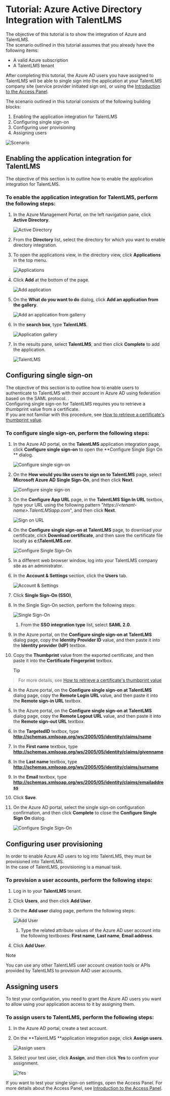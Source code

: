 <properties 
    pageTitle="Tutorial: Azure Active Directory Integration with TalentLMS | Microsoft Azure" 
    description="Learn how to use TalentLMS with Azure Active Directory to enable single sign-on, automated provisioning, and more!" 
    services="active-directory" 
    authors="markusvi"  
    documentationCenter="na" 
    manager="stevenpo"/>

<tags 
    ms.service="active-directory" 
    ms.devlang="na" 
    ms.topic="article" 
    ms.tgt_pltfrm="na" 
    ms.workload="identity" 
    ms.date="01/12/2016" 
    ms.author="markvi" />

# Tutorial: Azure Active Directory Integration with TalentLMS
The objective of this tutorial is to show the integration of Azure and TalentLMS.  
The scenario outlined in this tutorial assumes that you already have the following items:

* A valid Azure subscription
* A TalentLMS tenant

After completing this tutorial, the Azure AD users you have assigned to TalentLMS will be able to single sign into the application at your TalentLMS company site (service provider initiated sign on), or using the [Introduction to the Access Panel](active-directory-saas-access-panel-introduction.md).

The scenario outlined in this tutorial consists of the following building blocks:

1. Enabling the application integration for TalentLMS
2. Configuring single sign-on
3. Configuring user provisioning
4. Assigning users

![Scenario](./media/active-directory-saas-talentlms-tutorial/IC777289.png "Scenario")

## Enabling the application integration for TalentLMS
The objective of this section is to outline how to enable the application integration for TalentLMS.

### To enable the application integration for TalentLMS, perform the following steps:
1. In the Azure Management Portal, on the left navigation pane, click **Active Directory**.

   ![Active Directory](./media/active-directory-saas-talentlms-tutorial/IC700993.png "Active Directory")

2. From the **Directory** list, select the directory for which you want to enable directory integration.

3. To open the applications view, in the directory view, click **Applications** in the top menu.

   ![Applications](./media/active-directory-saas-talentlms-tutorial/IC700994.png "Applications")

4. Click **Add** at the bottom of the page.

   ![Add application](./media/active-directory-saas-talentlms-tutorial/IC749321.png "Add application")

5. On the **What do you want to do** dialog, click **Add an application from the gallery**.

   ![Add an application from gallerry](./media/active-directory-saas-talentlms-tutorial/IC749322.png "Add an application from gallerry")

6. In the **search box**, type **TalentLMS**.

   ![Application gallery](./media/active-directory-saas-talentlms-tutorial/IC777290.png "Application gallery")

7. In the results pane, select **TalentLMS**, and then click **Complete** to add the application.

   ![TalentLMS](./media/active-directory-saas-talentlms-tutorial/IC777291.png "TalentLMS")


## Configuring single sign-on
The objective of this section is to outline how to enable users to authenticate to TalentLMS with their account in Azure AD using federation based on the SAML protocol. .  
Configuring single sign-on for TalentLMS requires you to retrieve a thumbprint value from a certificate.  
If you are not familiar with this procedure, see [How to retrieve a certificate's thumbprint value](http://youtu.be/YKQF266SAxI).

### To configure single sign-on, perform the following steps:
1. In the Azure AD portal, on the **TalentLMS** application integration page, click **Configure single sign-on** to open the **Configure Single Sign On ** dialog.

   ![Configure single sign-on](./media/active-directory-saas-talentlms-tutorial/IC777292.png "Configure single sign-on")

2. On the **How would you like users to sign on to TalentLMS** page, select **Microsoft Azure AD Single Sign-On**, and then click **Next**.

   ![Configure single sign-on](./media/active-directory-saas-talentlms-tutorial/IC777293.png "Configure single sign-on")

3. On the **Configure App URL** page, in the **TalentLMS Sign In URL** textbox, type your URL using the following pattern "*https://\<tenant-name\>.TalentLMSapp.com*", and then click **Next**.

   ![Sign on URL](./media/active-directory-saas-talentlms-tutorial/IC777294.png "Sign on URL")

4. On the **Configure single sign-on at TalentLMS** page, to download your certificate, click **Download certificate**, and then save the certificate file locally as **c:\\TalentLMS.cer**.

   ![Configure Single Sign-On](./media/active-directory-saas-talentlms-tutorial/IC777295.png "Configure Single Sign-On")

5. In a different web browser window, log into your TalentLMS company site as an administrator.

6. In the **Account & Settings** section, click the **Users** tab.

   ![Account & Settings](./media/active-directory-saas-talentlms-tutorial/IC777296.png "Account & Settings")

7. Click **Single Sign-On (SSO)**,

8. In the Single Sign-On section, perform the following steps:

   ![Single Sign-On](./media/active-directory-saas-talentlms-tutorial/IC777297.png "Single Sign-On")

   1. From the **SSO integration type** list, select **SAML 2.0**.
2. In the Azure portal, on the **Configure single sign-on at TalentLMS** dialog page, copy the **Identity Provider ID** value, and then paste it into the **Identity provider (IdP)** textbox.
3. Copy the **Thumbprint** value from the exported certificate, and then paste it into the **Certificate Fingerprint** textbox.

   > [!TIP]
> For more details, see [How to retrieve a certificate's thumbprint value](http://youtu.be/YKQF266SAxI)
> 
4. In the Azure portal, on the **Configure single sign-on at TalentLMS** dialog page, copy the **Remote Login URL** value, and then paste it into the **Remote sign-in URL** textbox.

5. In the Azure portal, on the **Configure single sign-on at TalentLMS** dialog page, copy the **Remote Logout URL** value, and then paste it into the **Remote sign-out URL** textbox.
6. In the **TargetedID** textbox, type **http://schemas.xmlsoap.org/ws/2005/05/identity/claims/name**
7. In the **First name** textbox, type **http://schemas.xmlsoap.org/ws/2005/05/identity/claims/givenname**
8. In the **Last name** textbox, type **http://schemas.xmlsoap.org/ws/2005/05/identity/claims/surname**
9. In the **Email** textbox, type **http://schemas.xmlsoap.org/ws/2005/05/identity/claims/emailaddress**
10. Click **Save**.

9. On the Azure AD portal, select the single sign-on configuration confirmation, and then click **Complete** to close the **Configure Single Sign On** dialog.

   ![Configure Single Sign-On](./media/active-directory-saas-talentlms-tutorial/IC777298.png "Configure Single Sign-On")


## Configuring user provisioning
In order to enable Azure AD users to log into TalentLMS, they must be provisioned into TalentLMS.  
In the case of TalentLMS, provisioning is a manual task.

### To provision a user accounts, perform the following steps:
1. Log in to your **TalentLMS** tenant.

2. Click **Users**, and then click **Add User**.

3. On the **Add user** dialog page, perform the following steps:

   ![Add User](./media/active-directory-saas-talentlms-tutorial/IC777299.png "Add User")

   1. Type the related attribute values of the Azure AD user account into the following textboxes: **First name**, **Last name**, **Email address**.
2. Click **Add User**.


> [!NOTE]
> You can use any other TalentLMS user account creation tools or APIs provided by TalentLMS to provision AAD user accounts.
> 
> 
## Assigning users
To test your configuration, you need to grant the Azure AD users you want to allow using your application access to it by assigning them.

### To assign users to TalentLMS, perform the following steps:
1. In the Azure AD portal, create a test account.

2. On the **TalentLMS **application integration page, click **Assign users**.

   ![Assign users](./media/active-directory-saas-talentlms-tutorial/IC777300.png "Assign users")

3. Select your test user, click **Assign**, and then click **Yes** to confirm your assignment.

   ![Yes](./media/active-directory-saas-talentlms-tutorial/IC767830.png "Yes")


If you want to test your single sign-on settings, open the Access Panel. For more details about the Access Panel, see [Introduction to the Access Panel](active-directory-saas-access-panel-introduction.md).

